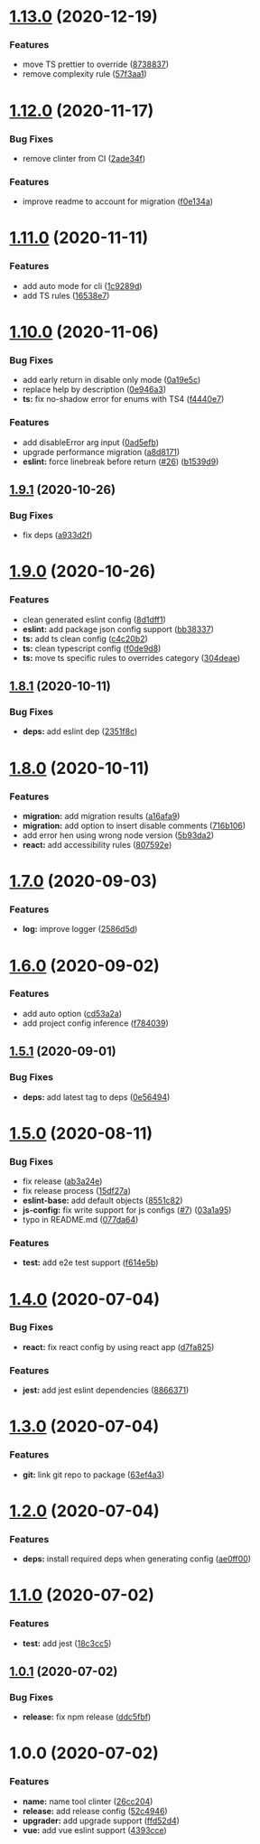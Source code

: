 # [1.13.0](https://github.com/theodo/clinter/compare/v1.12.0...v1.13.0) (2020-12-19)


### Features

* move TS prettier to override ([8738837](https://github.com/theodo/clinter/commit/8738837223b1895251f641054ae6dd155fb85c39))
* remove complexity rule ([57f3aa1](https://github.com/theodo/clinter/commit/57f3aa15c86d691f49fbc2c5be16a0ba9a21d7c8))

# [1.12.0](https://github.com/theodo/clinter/compare/v1.11.0...v1.12.0) (2020-11-17)


### Bug Fixes

* remove clinter from CI ([2ade34f](https://github.com/theodo/clinter/commit/2ade34f02a2efccff4134850990219b9ccc19c17))


### Features

* improve readme to account for migration ([f0e134a](https://github.com/theodo/clinter/commit/f0e134a362eb6e62e654e61ef599eaf95d31773d))

# [1.11.0](https://github.com/theodo/clinter/compare/v1.10.0...v1.11.0) (2020-11-11)


### Features

* add auto mode for cli ([1c9289d](https://github.com/theodo/clinter/commit/1c9289dc8e0405dc2bd3d21c76501606c158fd20))
* add TS rules ([16538e7](https://github.com/theodo/clinter/commit/16538e7e7ae5b6b13a0e171e44ee2e2d245e56c5))

# [1.10.0](https://github.com/theodo/clinter/compare/v1.9.1...v1.10.0) (2020-11-06)


### Bug Fixes

* add early return in disable only mode ([0a19e5c](https://github.com/theodo/clinter/commit/0a19e5c159ee3066338d827f64c5998a285d960c))
* replace help by description ([0e946a3](https://github.com/theodo/clinter/commit/0e946a382152844abac7b2e68f6404af243a31b6))
* **ts:** fix no-shadow error for enums with TS4 ([f4440e7](https://github.com/theodo/clinter/commit/f4440e79d213b440ad85189a5f1900ced0fbbbfd))


### Features

* add disableError arg input ([0ad5efb](https://github.com/theodo/clinter/commit/0ad5efb32ab8ca8844dfe2a9facb9929e4552228))
* upgrade performance migration ([a8d8171](https://github.com/theodo/clinter/commit/a8d8171442810540f72995932340a39da10feaef))
* **eslint:** force linebreak before return ([#26](https://github.com/theodo/clinter/issues/26)) ([b1539d9](https://github.com/theodo/clinter/commit/b1539d9957b07fb41d181fe805ffef9b2d2f74ea))

## [1.9.1](https://github.com/theodo/clinter/compare/v1.9.0...v1.9.1) (2020-10-26)


### Bug Fixes

* fix deps ([a933d2f](https://github.com/theodo/clinter/commit/a933d2f567f58f4eda8b91c8dd8274b7416d0b15))

# [1.9.0](https://github.com/theodo/clinter/compare/v1.8.1...v1.9.0) (2020-10-26)


### Features

* clean generated eslint config ([8d1dff1](https://github.com/theodo/clinter/commit/8d1dff1144736195fbc672565883542fc162bd65))
* **eslint:** add package json config support ([bb38337](https://github.com/theodo/clinter/commit/bb38337b93a3a3a036ce3ce301acc5620ab00805))
* **ts:** add ts clean config ([c4c20b2](https://github.com/theodo/clinter/commit/c4c20b232b21f619530d66d754e32e44f451c267))
* **ts:** clean typescript config ([f0de9d8](https://github.com/theodo/clinter/commit/f0de9d8dc8c54e2517c8a4ec2934a1e33bfd82fe))
* **ts:** move ts specific rules to overrides category ([304deae](https://github.com/theodo/clinter/commit/304deae4498ccb4f2bfb5aa6d3667529db93472e))

## [1.8.1](https://github.com/theodo/clinter/compare/v1.8.0...v1.8.1) (2020-10-11)


### Bug Fixes

* **deps:** add eslint dep ([2351f8c](https://github.com/theodo/clinter/commit/2351f8cb436f40433eb313e68b27bae30558f135))

# [1.8.0](https://github.com/theodo/clinter/compare/v1.7.0...v1.8.0) (2020-10-11)


### Features

* **migration:** add migration results ([a16afa9](https://github.com/theodo/clinter/commit/a16afa9401c1179284194a8cfdefd85a0e05a412))
* **migration:** add option to insert disable comments ([716b106](https://github.com/theodo/clinter/commit/716b10604e8f1c8d374a7cc96bbdef3914741fd9))
* add error hen using wrong node version ([5b93da2](https://github.com/theodo/clinter/commit/5b93da2910628076120447ae9a327e5cfdec87c2))
* **react:** add accessibility rules ([807592e](https://github.com/theodo/clinter/commit/807592e480d7a6d19cfad5c4a2c9e23bfb192a8e))

# [1.7.0](https://github.com/theodo/clinter/compare/v1.6.0...v1.7.0) (2020-09-03)


### Features

* **log:** improve logger ([2586d5d](https://github.com/theodo/clinter/commit/2586d5d447006a890db5d362d1af2fd138bb69ac))

# [1.6.0](https://github.com/theodo/clinter/compare/v1.5.1...v1.6.0) (2020-09-02)


### Features

* add auto option ([cd53a2a](https://github.com/theodo/clinter/commit/cd53a2a45be06a86ef45a238e6315af103ea31a7))
* add project config inference ([f784039](https://github.com/theodo/clinter/commit/f7840392cfbc74078e9fbccf09c5450c2f62a82b))

## [1.5.1](https://github.com/theodo/clinter/compare/v1.5.0...v1.5.1) (2020-09-01)


### Bug Fixes

* **deps:** add latest tag to deps ([0e56494](https://github.com/theodo/clinter/commit/0e56494c68e4c512f1399e1b1a22a1705ecc0f9b))

# [1.5.0](https://github.com/theodo/clinter/compare/v1.4.0...v1.5.0) (2020-08-11)


### Bug Fixes

* fix release ([ab3a24e](https://github.com/theodo/clinter/commit/ab3a24ebb541ca0106ce8c1d84e34f600c3757df))
* fix release process ([15df27a](https://github.com/theodo/clinter/commit/15df27ad3527f9bebf7838eb217d8209a42ccc16))
* **eslint-base:** add default objects ([8551c82](https://github.com/theodo/clinter/commit/8551c8210e022c2ae8faff8e623e61f14a8fcd23))
* **js-config:** fix write support for js configs ([#7](https://github.com/theodo/clinter/issues/7)) ([03a1a95](https://github.com/theodo/clinter/commit/03a1a950fee7d123b9fa95ece813c24d656ffd43))
* typo in README.md ([077da64](https://github.com/theodo/clinter/commit/077da648b76ca7abc24fc0cb149f025e382f7c33))


### Features

* **test:** add e2e test support ([f614e5b](https://github.com/theodo/clinter/commit/f614e5bc5b6f202fe0796248636c1b603eca88f9))

# [1.4.0](https://github.com/theodo/clinter/compare/v1.3.0...v1.4.0) (2020-07-04)


### Bug Fixes

* **react:** fix react config by using react app ([d7fa825](https://github.com/theodo/clinter/commit/d7fa825649b225b5a71696bb1b8860f28f09b874))


### Features

* **jest:** add jest eslint dependencies ([8866371](https://github.com/theodo/clinter/commit/886637114001b33485413ae3d7eed700e0b5549f))

# [1.3.0](https://github.com/theodo/clinter/compare/v1.2.0...v1.3.0) (2020-07-04)


### Features

* **git:** link git repo to package ([63ef4a3](https://github.com/theodo/clinter/commit/63ef4a3dc33ac8ff76633c8dfa50ba6e0354ce0c))

# [1.2.0](https://github.com/theodo/eslint-config-generator/compare/v1.1.0...v1.2.0) (2020-07-04)


### Features

* **deps:** install required deps when generating config ([ae0ff00](https://github.com/theodo/eslint-config-generator/commit/ae0ff00ce20c65aeb4477e0f6e51cd0e30377dfc))

# [1.1.0](https://github.com/theodo/eslint-config-generator/compare/v1.0.1...v1.1.0) (2020-07-02)


### Features

* **test:** add jest ([18c3cc5](https://github.com/theodo/eslint-config-generator/commit/18c3cc576b9034a6aa5265af69adaaadaa919d36))

## [1.0.1](https://github.com/theodo/eslint-config-generator/compare/v1.0.0...v1.0.1) (2020-07-02)


### Bug Fixes

* **release:** fix npm release ([ddc5fbf](https://github.com/theodo/eslint-config-generator/commit/ddc5fbf5a8e38ccb4a643e816b3600872ff826c2))

# 1.0.0 (2020-07-02)


### Features

* **name:** name tool clinter ([26cc204](https://github.com/theodo/eslint-config-generator/commit/26cc204e66c9081eac32cd88ebb51301c4d1b161))
* **release:** add release config ([52c4946](https://github.com/theodo/eslint-config-generator/commit/52c494650861b8e1fdc5eebc570cec9ff13387d3))
* **upgrader:** add upgrade support ([ffd52d4](https://github.com/theodo/eslint-config-generator/commit/ffd52d49f3dc1e212a46b7138a6a5149d62c4606))
* **vue:** add vue eslint support ([4393cce](https://github.com/theodo/eslint-config-generator/commit/4393ccef90e7cbf9b0da65cb028c4f5b0295f2ef))
